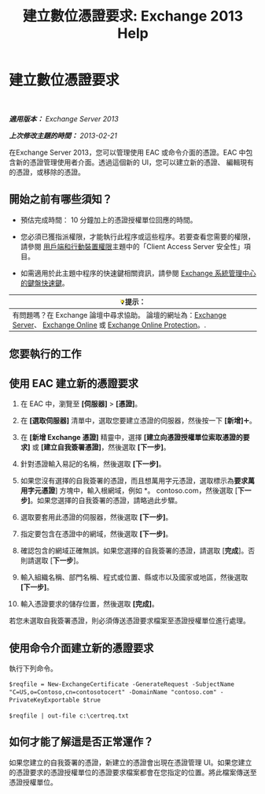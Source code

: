 ﻿---
title: '建立數位憑證要求: Exchange 2013 Help'
TOCTitle: 建立數位憑證要求
ms:assetid: efb00de7-070b-46bf-a2fc-00d07ae085c1
ms:mtpsurl: https://technet.microsoft.com/zh-tw/library/Bb125165(v=EXCHG.150)
ms:contentKeyID: 52062610
ms.date: 05/21/2018
mtps_version: v=EXCHG.150
ms.translationtype: MT
---

# 建立數位憑證要求

 

_**適用版本：** Exchange Server 2013_

_**上次修改主題的時間：** 2013-02-21_

在Exchange Server 2013，您可以管理使用 EAC 或命令介面的憑證。EAC 中包含新的憑證管理使用者介面。透過這個新的 UI，您可以建立新的憑證、 編輯現有的憑證，或移除的憑證。

## 開始之前有哪些須知？

  - 預估完成時間： 10 分鐘加上的憑證授權單位回應的時間。

  - 您必須已獲指派權限，才能執行此程序或這些程序。若要查看您需要的權限，請參閱 [用戶端和行動裝置權限](clients-and-mobile-devices-permissions-exchange-2013-help.md)主題中的「Client Access Server 安全性」項目。

  - 如需適用於此主題中程序的快速鍵相關資訊，請參閱 [Exchange 系統管理中心的鍵盤快速鍵](keyboard-shortcuts-in-the-exchange-admin-center-exchange-online-protection-help.md)。

<table>
<thead>
<tr class="header">
<th><img src="images/Bb124558.tip(EXCHG.150).gif" title="提示" alt="提示" />提示：</th>
</tr>
</thead>
<tbody>
<tr class="odd">
<td>有問題嗎？在 Exchange 論壇中尋求協助。 論壇的網址為：<a href="https://go.microsoft.com/fwlink/p/?linkid=60612">Exchange Server</a>、 <a href="https://go.microsoft.com/fwlink/p/?linkid=267542">Exchange Online</a> 或 <a href="https://go.microsoft.com/fwlink/p/?linkid=285351">Exchange Online Protection</a>。.</td>
</tr>
</tbody>
</table>


## 您要執行的工作

## 使用 EAC 建立新的憑證要求

1.  在 EAC 中，瀏覽至 **\[伺服器\]** \> **\[憑證\]**。

2.  在 **\[選取伺服器\]** 清單中，選取您要建立憑證的伺服器，然後按一下 **\[新增\]**![加入圖示](images/JJ218640.c1e75329-d6d7-4073-a27d-498590bbb558(EXCHG.150).gif "加入圖示")。

3.  在 **\[新增 Exchange 憑證\]** 精靈中，選擇 **\[建立向憑證授權單位索取憑證的要求\]** 或 **\[建立自我簽署憑證\]**，然後選取 **\[下一步\]**。

4.  針對憑證輸入易記的名稱，然後選取 **\[下一步\]**。

5.  如果您沒有選擇的自我簽署的憑證，而且想萬用字元憑證，選取標示為**要求萬用字元憑證**\] 方塊中，輸入根網域，例如 \*。 contoso.com，然後選取 \[**下一步\]**。如果您選擇的自我簽署的憑證，請略過此步驟。

6.  選取要套用此憑證的伺服器，然後選取 **\[下一步\]**。

7.  指定要包含在憑證中的網域，然後選取 **\[下一步\]**。

8.  確認包含的網域正確無誤。如果您選擇的自我簽署的憑證，請選取 \[**完成**\]。否則請選取 \[**下一步**\]。

9.  輸入組織名稱、部門名稱、程式或位置、縣或市以及國家或地區，然後選取 **\[下一步\]**。

10. 輸入憑證要求的儲存位置，然後選取 **\[完成\]**。

若您未選取自我簽署憑證，則必須傳送憑證要求檔案至憑證授權單位進行處理。

## 使用命令介面建立新的憑證要求

執行下列命令。

    $reqfile = New-ExchangeCertificate -GenerateRequest -SubjectName "C=US,o=Contoso,cn=contosotocert" -DomainName "contoso.com" -PrivateKeyExportable $true

    $reqfile | out-file c:\certreq.txt

## 如何才能了解這是否正常運作？

如果您建立的自我簽署的憑證，新建立的憑證會出現在憑證管理 UI。如果您建立的憑證要求的憑證授權單位的憑證要求檔案都會在您指定的位置。將此檔案傳送至憑證授權單位。

